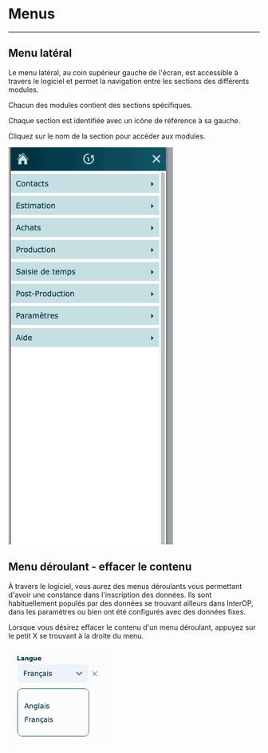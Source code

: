 # Menus

---


## Menu latéral

Le menu latéral, au coin supérieur gauche de l'écran, est accessible à travers le logiciel et permet la navigation entre les sections des différents modules.

Chacun des modules contient des sections spécifiques.

Chaque section est identifiée avec un icône de référence à sa gauche.

Cliquez sur le nom de la section pour accéder aux modules.

![](../../static/img/Accueil_3_deroulement.gif)





## Menu déroulant - effacer le contenu

À travers le logiciel, vous aurez des menus déroulants vous permettant d'avoir une constance dans l'inscription des données. Ils sont habituellement populés par des données se trouvant ailleurs dans InterOP, dans les paramètres ou bien ont été configurés avec des données fixes.

Lorsque vous désirez effacer le contenu d'un menu déroulant, appuyez sur le petit X se trouvant à la droite du menu.

![](../../static/img/Fonctionnalites_Menus_1.png)

###